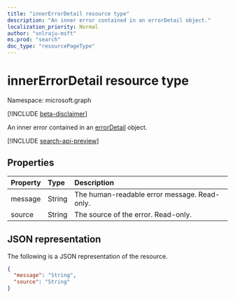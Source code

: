 ```yaml
---
title: "innerErrorDetail resource type"
description: "An inner error contained in an errorDetail object."
localization_priority: Normal
author: "snlraju-msft"
ms.prod: "search"
doc_type: "resourcePageType"
---
```


# innerErrorDetail resource type

Namespace: microsoft.graph

[!INCLUDE [beta-disclaimer](../../includes/beta-disclaimer.md)]

An inner error contained in an [errorDetail](errordetail.md) object.

[!INCLUDE [search-api-preview](../../includes/search-api-preview-signup.md)]

## Properties

| Property | Type   | Description                                  |
|:---------|:-------|:---------------------------------------------|
| message  | String | The human-readable error message. Read-only. |
| source   | String | The source of the error. Read-only.          |

## JSON representation

The following is a JSON representation of the resource.

<!-- {
  "blockType": "resource",
  "optionalProperties": [

  ],
  "@odata.type": "microsoft.graph.innerErrorDetail",
  "baseType": null
}-->

```json
{
  "message": "String",
  "source": "String"
}
```

<!-- uuid: 16cd6b66-4b1a-43a1-adaf-3a886856ed98
2019-02-04 14:57:30 UTC -->
<!-- {
  "type": "#page.annotation",
  "description": "innerErrorDetail resource",
  "keywords": "",
  "section": "documentation",
  "tocPath": ""
}-->
